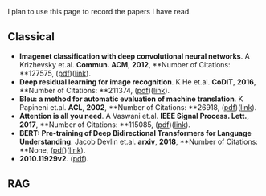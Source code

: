 I plan to use this page to record the papers I have read.

## Classical

 - **Imagenet classification with deep convolutional neural networks**. A Krizhevsky et.al. **Commun. ACM**, **2012**, **Number of Citations: **127575, ([pdf](.\Papers\Imagenet_classification_with_deep_convolutional_neural_networks.pdf))([link](https://proceedings.neurips.cc/paper/2012/hash/c399862d3b9d6b76c8436e924a68c45b-Abstract.html)).
 - **Deep residual learning for image recognition**. K He et.al. **CoDIT**, **2016**, **Number of Citations: **211374, ([pdf](.\Papers\Deep_residual_learning_for_image_recognition.pdf))([link](http://openaccess.thecvf.com/content_cvpr_2016/html/He_Deep_Residual_Learning_CVPR_2016_paper.html)).
 - **Bleu: a method for automatic evaluation of machine translation**. K Papineni et.al. **ACL**, **2002**, **Number of Citations: **26918, ([pdf](.\Papers\Bleu_a_method_for_automatic_evaluation_of_machine_translation.pdf))([link](https://aclanthology.org/P02-1040.pdf)).
 - **Attention is all you need**. A Vaswani et.al. **IEEE Signal Process. Lett.**, **2017**, **Number of Citations: **115085, ([pdf](.\Papers\Attention_is_all_you_need.pdf))([link](https://proceedings.neurips.cc/paper/7181-attention-is-all)).
 - **BERT: Pre-training of Deep Bidirectional Transformers for Language
  Understanding**. Jacob Devlin et.al. **arxiv**, **2018**, **Number of Citations: **None, ([pdf](.\Papers\BERT_Pre-training_of_Deep_Bidirectional_Transformers_for_Language_Understanding.pdf))([link](http://arxiv.org/abs/1810.04805v2)).
 - **2010.11929v2**. ([pdf](./Papers//your_pdf_name.pdf)).




## RAG